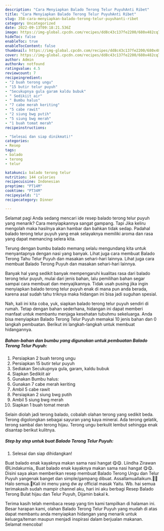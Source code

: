 ```yaml
---
description: "Cara Menyiapkan Balado Terong Telur PuyuhAnti Ribet"
title: "Cara Menyiapkan Balado Terong Telur PuyuhAnti Ribet"
slug: 358-cara-menyiapkan-balado-terong-telur-puyuhanti-ribet
category: Uncategorized
date: 2022-09-13T09:18:21.536Z
image: https://img-global.cpcdn.com/recipes/dd8c43c137fe2200/680x482cq70/balado-terong-telur-puyuh-foto-resep-utama.jpg
hideToc: false
enableToc: true
enableTocContent: false
thumbnail: https://img-global.cpcdn.com/recipes/dd8c43c137fe2200/680x482cq70/balado-terong-telur-puyuh-foto-resep-utama.jpg
cover: https://img-global.cpcdn.com/recipes/dd8c43c137fe2200/680x482cq70/balado-terong-telur-puyuh-foto-resep-utama.jpg
author: Admin
authorAv: notfound
ratingvalue: 4.5
reviewcount: 7
recipeingredient:
- "2 buah terong ungu"
- "15 butir telur puyuh"
- "Secukupnya gula garam kaldu bubuk"
- " Sedikiit air"
- " Bumbu halus"
- "7 cabe merah keriting"
- "5 cabe rawit"
- "2 siung bwg putih"
- "5 siung bwg merah"
- "1 buah tomat merah"
recipeinstructions:

- "Selesai dan siap dinikmati!"
categories:
- Resep
tags:
- balado
- terong
- telur

katakunci: balado terong telur 
nutrition: 144 calories
recipecuisine: Indonesian
preptime: "PT14M"
cooktime: "PT34M"
recipeyield: "1"
recipecategory: Dinner

---
```



Selamat pagi Anda sedang mencari ide resep balado terong telur puyuh yang menarik? Cara menyiapkannya sangat gampang. Tapi Jika keliru mengolah maka hasilnya akan hambar dan bahkan tidak sedap. Padahal balado terong telur puyuh yang enak selayaknya memiliki aroma dan rasa yang dapat memancing selera kita.


Terung dengan bumbu balado memang selalu mengundang kita untuk menyantapnya dengan nasi yang banyak. Lihat juga cara membuat Balado Terong Tahu Telur Puyuh dan masakan sehari-hari lainnya. Lihat juga cara membuat Balado Terong Puyuh dan masakan sehari-hari lainnya.

Banyak hal yang sedikit banyak mempengaruhi kualitas rasa dari balado terong telur puyuh, mulai dari jenis bahan, lalu pemilihan bahan segar sampai cara membuat dan menyajikannya. Tidak usah pusing jika ingin menyiapkan balado terong telur puyuh enak di mana pun anda berada, karena asal sudah tahu triknya maka hidangan ini bisa jadi suguhan spesial.


Nah, kali ini kita coba, yuk, siapkan balado terong telur puyuh sendiri di rumah. Tetap dengan bahan sederhana, hidangan ini dapat memberi manfaat untuk membantu menjaga kesehatan tubuhmu sekeluarga. Anda bisa menyiapkan Balado Terong Telur Puyuh memakai 10 jenis bahan dan 0 langkah pembuatan. Berikut ini langkah-langkah untuk membuat hidangannya.

<!--inarticleads1-->

##### Bahan-bahan dan bumbu yang digunakan untuk pembuatan Balado Terong Telur Puyuh:

1. Persiapkan 2 buah terong ungu
1. Persiapkan 15 butir telur puyuh
1. Sediakan Secukupnya gula, garam, kaldu bubuk
1. Siapkan  Sedikiit air
1. Gunakan  Bumbu halus:
1. Gunakan 7 cabe merah keriting
1. Ambil 5 cabe rawit
1. Persiapkan 2 siung bwg putih
1. Ambil 5 siung bwg merah
1. Siapkan 1 buah tomat merah


Selain diolah jadi terong balado, cobalah olahan terong yang sedikit beda. Terong digolongkan sebagai sayuran yang kaya mineral. Ada terong gelatik, terong sambal dan terong hijau. Terong ungu berkulit lembut sehingga enak disantap berikut kulitnya. 

<!--inarticleads2-->

##### Step by step untuk buat Balado Terong Telur Puyuh:


1. Selesai dan siap dihidangkan!

Buat balado enak kayaknya makan sama nasi hangat 😋😋. Liindha Zirawan @Lindakurnia_ Buat balado enak kayaknya makan sama nasi hangat 😋😋. Disini saya akan memberikan resep membuat Balado Terong Ungu dan Telur Puyuh yangenak banget dan simple/gampang dibuat. Assallamuallaikum.🙏🏻Halo semua.🤗Kali ini menu yang dw ay official masak Yaitu. Wb. hai semua terimakasih sudah mampir channel aku, hari ini aku berbagi Resep Balado Terong Bulat hijau dan Telur Puyuh, Dijamin bakal k. 

Terima kasih telah membaca resep yang tim kami tampilkan di halaman ini. Besar harapan kami, olahan Balado Terong Telur Puyuh yang mudah di atas dapat membantu anda menyiapkan hidangan yang menarik untuk keluarga/teman maupun menjadi inspirasi dalam berjualan makanan. Selamat mencoba!
